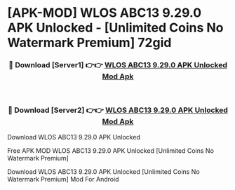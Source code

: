 # [APK-MOD] WLOS ABC13 9.29.0 APK Unlocked - [Unlimited Coins No Watermark Premium] 72gid



<div align="center">
<h3>🔴 Download [Server1] 👉👉 <a href="https://momento.my/?title=WLOS_ABC13_9.29.0_APK_Unlocked">WLOS ABC13 9.29.0 APK Unlocked Mod Apk</a></h3><br>

<h3>🔴 Download [Server2] 👉👉 <a href="https://momento.my/?title=WLOS_ABC13_9.29.0_APK_Unlocked">WLOS ABC13 9.29.0 APK Unlocked Mod Apk</a></h3>
</div>



Download WLOS ABC13 9.29.0 APK Unlocked 

Free APK MOD WLOS ABC13 9.29.0 APK Unlocked [Unlimited Coins No Watermark Premium]

Download WLOS ABC13 9.29.0 APK Unlocked [Unlimited Coins No Watermark Premium] Mod For Android
